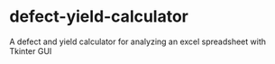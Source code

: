 # defect-yield-calculator
A defect and yield calculator for analyzing an excel spreadsheet with Tkinter GUI

